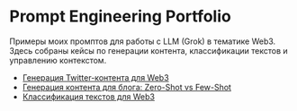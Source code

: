 # Prompt Engineering Portfolio
Примеры моих промптов для работы с LLM (Grok) в тематике Web3. Здесь собраны кейсы по генерации контента, классификации текстов и управлению контекстом.
- [Генерация Twitter-контента для Web3](web3_twitter_content_generation.md)  
- [Генерация контента для блога: Zero-Shot vs Few-Shot](web3_blog_content_zero_vs_few_shot.md)  
- [Классификация текстов для Web3](web3_text_classification.md)
